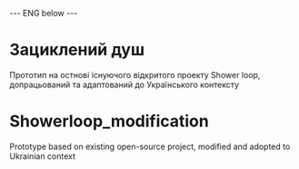 --- ENG below ---
# Зациклений душ
Прототип на остнові існуючого відкритого проекту Shower loop, допрацьований та адаптований до Українського контексту




# Showerloop_modification
Prototype based on existing open-source project, modified and adopted to Ukrainian context
